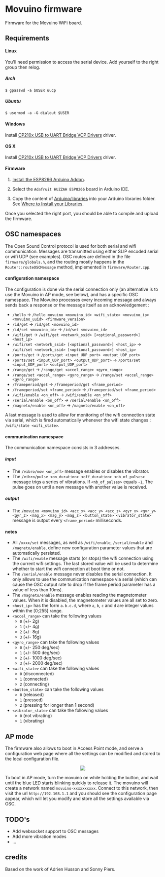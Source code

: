 # Movuino firmware

Firmware for the Movuino WiFi board.

## Requirements

#### Linux

You'll need permission to access the serial device. Add yourself to the right group then relog.

##### Arch

`$ gpasswd -a $USER uucp`

##### Ubuntu

`$ usermod -a -G dialout $USER`

#### Windows

Install [CP210x USB to UART Bridge VCP Drivers](https://www.silabs.com/products/development-tools/software/usb-to-uart-bridge-vcp-drivers) driver.

#### OS X

Install [CP210x USB to UART Bridge VCP Drivers](https://www.silabs.com/products/development-tools/software/usb-to-uart-bridge-vcp-drivers) driver.

#### Firmware

1. [Install the ESP8266 Arduino Addon](https://learn.sparkfun.com/tutorials/esp8266-thing-hookup-guide/installing-the-esp8266-arduino-addon).

2. Select the `Adafruit HUZZAH ESP8266` board in Arduino IDE.

3. Copy the content of [Arduino/libraries](https://github.com/topela/movuino.js/tree/master/Arduino/libraries) into your Arduino libraries folder. See [Where to Install your Libraries](https://learn.adafruit.com/adafruit-all-about-arduino-libraries-install-use/how-to-install-a-library).

Once you selected the right port, you should be able to compile and upload the firmware.

## OSC namespaces

The Open Sound Control protocol is used for both serial and wifi communication. Messages are transmitted using either SLIP encoded serial or wifi UDP (see examples).
OSC routes are defined in the file `firmware/globals.h`, and the routing mostly happens in the `Router::routeOSCMessage` method, implemented in `firmware/Router.cpp`.

#### configuration namespace

The configuration is done via the serial connection only (an alternative is to use the Movuino in AP mode, see below), and has a specific OSC namespace. The Movuino processes every incoming message and always sends back a response or the message itself as an acknowledgement :

* `/hello` -> `/hello movuino <movuino_id> <wifi_state> <movuino_ip> <movuino_uuid> <firmware_version>`
* `/id/get` -> `/id/get <movuino_id>`
* `/id/set <movuino_id>` -> `/id/set <movuino_id>`
* `/wifi/get` -> `/wifi/get <network_ssid> [<optional_password>] <host_ip>`
* `/wifi/set <network_ssid> [<optional_password>] <host_ip>` -> `/wifi/set <network_ssid> [<optional_password>] <host_ip>`
* `/ports/get` -> `/ports/get <input_UDP_port> <output_UDP_port>`
* `/ports/set <input_UDP_port> <output_UDP_port>` -> `/ports/set <input_UDP_port> <output_UDP_port>`
* `/range/get` -> `/range/get <accel_range> <gyro_range>`
* `/range/set <accel_range> <gyro_range>` -> `/range/set <accel_range> <gyro_range>`
* `/frameperiod/get` -> `/frameperiod/get <frame_period>`
* `/frameperiod/set <frame_period>` -> `/frameperiod/set <frame_period>`
* `/wifi/enable <on_off>` -> `/wifi/enable <on_off>`
* `/serial/enable <on_off>` -> `/serial/enable <on_off>`
* `/magneto/enable <on_off>` -> `/magneto/enable <on_off>`

A last message is used to allow for monitoring of the wifi connection state via serial, which is fired automatically whenever the wifi state changes : `/wifi/state <wifi_state>`.

#### communication namespace

The communication namespace consists in 3 addresses.

##### input

* The `/vibro/now <on_off>` message enables or disables the vibrator.
* The `/vibro/pulse <on_duration> <off_duration> <nb_of_pulses>` message trigs a series of vibrations. If `<nb_of_pulses>` equals `-1`, The pulse goes on until a new message with another value is received.

##### output

* The `/movuino <movuino_id> <acc_x> <acc_y> <acc_z> <gyr_x> <gyr_y> <gyr_z> <mag_x> <mag_y> <mag_z> <button_state> <vibrator_state>` message is output every `<frame_period>` milliseconds.

#### notes

* All `/xxxx/set` messages, as well as `/wifi/enable`, `/serial/enable` and `/magneto/enable`, define new configuration parameter values that are automatically persisted.
* The `/wifi/enable` message starts (or stops) the wifi connection using the current wifi settings. The last stored value will be used to determine whether to start the wifi connection at boot time or not.
* The `/serial/enable` message never disables the serial connection. It only allows to use the communication namespace via serial (which can cause the OSC output rate to drop if the frame period parameter has a value of less than 10ms).
* The `/magneto/enable` message enables reading the magnetometer values. When it is disabled, the magnetometer values are all set to zero.
* `<host_ip>` has the form `a.b.c.d`, where `a`, `b`, `c` and `d` are integer values within the [0;255] range.
* `<accel_range>` can take the following values
    * `0` (+/- 2g)
    * `1` (+/- 4g)
    * `2` (+/- 8g)
    * `3` (+/- 16g)
* `<gyro_range>` can take the following values
    * `0` (+/- 250 deg/sec)
    * `1` (+/- 500 deg/sec)
    * `2` (+/- 1000 deg/sec)
    * `3` (+/- 2000 deg/sec)
* `<wifi_state>` can take the following values
    * `0` (disconnected)
    * `1` (connected)
    * `2` (connecting)
* `<button_state>` can take the following values
    * `0` (released)
    * `1` (pressed)
    * `2` (pressing for longer than 1 second)
* `<vibrator_state>` can take the following values
    * `0` (not vibrating)
    * `1` (vibrating)

## AP mode

The firmware also allows to boot in Access Point mode, and serve a configuration web page where all the settings can be modified and stored to the local configuration file.

<div style="text-align: center;">
<img src="https://raw.githubusercontent.com/josephlarralde/movuino-firmware/master/movuino-ap-interface.jpg">
</div>

To boot in AP mode, turn the movuino on while holding the button, and wait until the blue LED starts blinking quickly to release it.
The movuino will create a network named `movuino-xxxxxxxxxx`. Connect to this network, then visit the url `http://192.168.1.1` and you should see the configuration page appear, which will let you modify and store all the settings available via OSC.

## TODO's

* Add websocket support to OSC messages
* Add more vibration modes
* ...

## credits

Based on the work of Adrien Husson and Sonny Piers.
